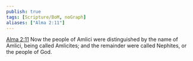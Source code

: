 ```yaml
---
publish: true
tags: [Scripture/BoM, noGraph]
aliases: ["Alma 2:11"]
---
```

[Alma 2:11](https://churchofjesuschrist.org/study/scriptures/bofm/alma/2?lang=eng&id=p11#p11) Now the people of Amlici were distinguished by the name of Amlici, being called Amlicites; and the remainder were called Nephites, or the people of God.
